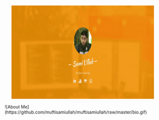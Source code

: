 

<p align="center">
  <img width="460" height="300" src="https://github.com/muftisamiullah/muftisamiullah/raw/master/bio.gif">
</p>
![About Me](https://github.com/muftisamiullah/muftisamiullah/raw/master/bio.gif)

<!--
**muftisamiullah/muftisamiullah** is a ✨ _special_ ✨ repository because its `README.md` (this file) appears on your GitHub profile.

Here are some ideas to get you started:

- 🔭 I’m currently working on ...
- 🌱 I’m currently learning ...
- 👯 I’m looking to collaborate on ...
- 🤔 I’m looking for help with ...
- 💬 Ask me about ...
- 📫 How to reach me: ...
- 😄 Pronouns: ...
- ⚡ Fun fact: ...
-->
